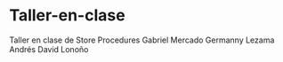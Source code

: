 # Taller-en-clase
Taller en clase de Store Procedures 
Gabriel Mercado
Germanny Lezama
Andrés David Lonoño
